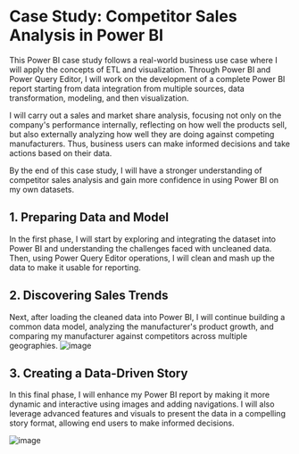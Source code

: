# Case Study: Competitor Sales Analysis in Power BI

This Power BI case study follows a real-world business use case where I will apply the concepts of ETL and visualization. Through Power BI and Power Query Editor, I will work on the development of a complete Power BI report starting from data integration from multiple sources, data transformation, modeling, and then visualization.

I will carry out a sales and market share analysis, focusing not only on the company's performance internally, reflecting on how well the products sell, but also externally analyzing how well they are doing against competing manufacturers. Thus, business users can make informed decisions and take actions based on their data.

By the end of this case study, I will have a stronger understanding of competitor sales analysis and gain more confidence in using Power BI on my own datasets.

## 1. Preparing Data and Model

In the first phase, I will start by exploring and integrating the dataset into Power BI and understanding the challenges faced with uncleaned data. Then, using Power Query Editor operations, I will clean and mash up the data to make it usable for reporting.

## 2. Discovering Sales Trends

Next, after loading the cleaned data into Power BI, I will continue building a common data model, analyzing the manufacturer's product growth, and comparing my manufacturer against competitors across multiple geographies.
![image](https://github.com/user-attachments/assets/d550a21b-0803-4c23-9c00-614bc92aae63)

## 3. Creating a Data-Driven Story

In this final phase, I will enhance my Power BI report by making it more dynamic and interactive using images and adding navigations. I will also leverage advanced features and visuals to present the data in a compelling story format, allowing end users to make informed decisions.

![image](https://github.com/user-attachments/assets/9a893b34-cb3a-4f90-8cc8-c01aee90b0b3)

